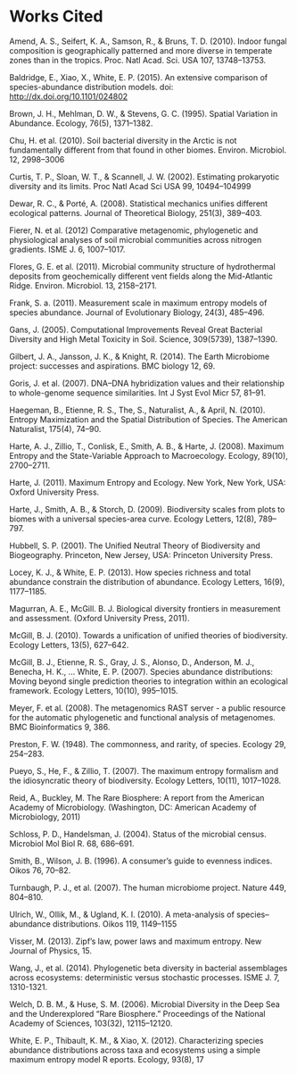 # Works Cited

Amend, A. S., Seifert, K. A., Samson, R., & Bruns, T. D. (2010). Indoor fungal composition is geographically patterned and more diverse in temperate zones than in the tropics. Proc. Natl Acad. Sci. USA 107, 13748–13753.

Baldridge, E., Xiao, X., White, E. P. (2015). An extensive comparison of species-abundance distribution models. doi: http://dx.doi.org/10.1101/024802

Brown, J. H., Mehlman, D. W., & Stevens, G. C. (1995). Spatial Variation in Abundance. Ecology, 76(5), 1371–1382. 

Chu, H. et al. (2010). Soil bacterial diversity in the Arctic is not fundamentally different from that 	found in other biomes. Environ. Microbiol. 12, 2998–3006 

Curtis, T. P., Sloan, W. T., & Scannell, J. W. (2002). Estimating prokaryotic diversity and its limits. Proc Natl Acad Sci USA 99, 10494–104999 

Dewar, R. C., & Porté, A. (2008). Statistical mechanics unifies different ecological patterns. Journal of Theoretical Biology, 251(3), 389–403. 

Fierer, N. et al.  (2012) Comparative metagenomic, phylogenetic and physiological analyses of soil 	microbial communities across nitrogen gradients. ISME J. 6, 1007–1017.

Flores, G. E. et al. (2011). Microbial community structure of hydrothermal deposits from 	geochemically different vent fields along the Mid-Atlantic Ridge. Environ. Microbiol. 13, 2158–2171. 

Frank, S. a. (2011). Measurement scale in maximum entropy models of species abundance. Journal of Evolutionary Biology, 24(3), 485–496. 

Gans, J. (2005). Computational Improvements Reveal Great Bacterial Diversity and High Metal Toxicity in Soil. Science, 309(5739), 1387–1390.

Gilbert, J. A., Jansson, J. K., & Knight, R.  (2014). The Earth Microbiome project: successes and aspirations. BMC biology 12, 69.

Goris, J. et al. (2007). DNA–DNA hybridization values and their relationship to whole-genome 	sequence similarities. Int J Syst Evol Micr 57, 81–91.

Haegeman, B., Etienne, R. S., The, S., Naturalist, A., & April, N. (2010). Entropy Maximization and the Spatial Distribution of Species. The American Naturalist, 175(4), 74–90. 

Harte, A. J., Zillio, T., Conlisk, E., Smith, A. B., & Harte, J. (2008). Maximum Entropy and the State-Variable Approach to Macroecology. Ecology, 89(10), 2700–2711.

Harte, J. (2011). Maximum Entropy and Ecology. New York, New York, USA: Oxford University Press.

Harte, J., Smith, A. B., & Storch, D. (2009). Biodiversity scales from plots to biomes with a universal species-area curve. Ecology Letters, 12(8), 789–797. 

Hubbell, S. P. (2001). The Unified Neutral Theory of Biodiversity and Biogeography. Princeton, New Jersey, USA: Princeton University Press.

Locey, K. J., & White, E. P. (2013). How species richness and total abundance constrain the distribution of abundance. Ecology Letters, 16(9), 1177–1185. 

Magurran, A. E., McGill. B. J. Biological diversity frontiers in measurement and 	assessment. (Oxford University Press, 2011).

McGill, B. J. (2010). Towards a unification of unified theories of biodiversity. Ecology Letters, 13(5), 627–642. 

McGill, B. J., Etienne, R. S., Gray, J. S., Alonso, D., Anderson, M. J., Benecha, H. K., … White, E. P. (2007). Species abundance distributions: Moving beyond single prediction theories to integration within an ecological framework. Ecology Letters, 10(10), 995–1015. 

 Meyer, F. et al. (2008). The metagenomics RAST server - a public resource for the automatic phylogenetic and functional analysis of metagenomes. BMC Bioinformatics 9, 386. 

Preston,  F. W. (1948). The commonness, and rarity, of species. Ecology 29, 254–283. 

Pueyo, S., He, F., & Zillio, T. (2007). The maximum entropy formalism and the idiosyncratic theory of biodiversity. Ecology Letters, 10(11), 1017–1028.

Reid, A., Buckley, M. The Rare Biosphere: A report from the American Academy of Microbiology. (Washington, DC: American Academy of Microbiology, 2011)

Schloss, P. D., Handelsman,  J. (2004). Status of the microbial census. Microbiol Mol Biol R. 68, 686–691. 

Smith, B., Wilson, J. B. (1996). A consumer’s guide to evenness indices. Oikos 76, 70–82.

Turnbaugh, P. J., et al. (2007). The human microbiome project. Nature 449, 804–810.

Ulrich, W., Ollik, M., & Ugland, K. I. (2010). A meta-analysis of species–abundance distributions. Oikos 119, 1149–1155 

Visser, M. (2013). Zipf’s law, power laws and maximum entropy. New Journal of Physics, 15. 

Wang, J., et al. (2014). Phylogenetic beta diversity in bacterial assemblages across ecosystems: 	deterministic versus stochastic processes. ISME J. 7, 1310-1321.

Welch, D. B. M., & Huse, S. M. (2006). Microbial Diversity in the Deep Sea and the Underexplored “Rare Biosphere.” Proceedings of the National Academy of Sciences, 103(32), 12115–12120.

White, E. P., Thibault, K. M., & Xiao, X. (2012). Characterizing species abundance distributions across taxa and ecosystems using a simple maximum entropy model R eports. Ecology, 93(8), 17